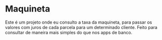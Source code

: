 # Maquineta
Este é um projeto onde eu consulto a taxa da maquineta, para passar os valores com juros de cada parcela para um determinado cliente.
Feito para consultar de maneira mais simples do que nos apps de banco.
